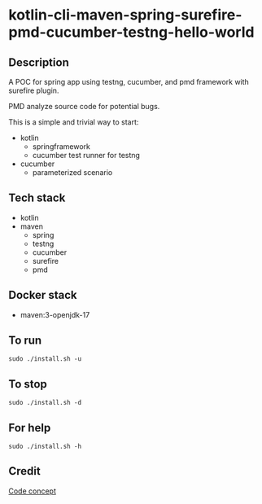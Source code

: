 # kotlin-cli-maven-spring-surefire-pmd-cucumber-testng-hello-world

## Description
A POC for spring app using testng, cucumber,
and pmd framework with surefire plugin.

PMD analyze source code for potential bugs.

This is a simple and trivial way to start:
  - kotlin
    - springframework
    - cucumber test runner for testng
  - cucumber
    - parameterized scenario

## Tech stack
- kotlin
- maven
  - spring
  - testng
  - cucumber
  - surefire
  - pmd

## Docker stack
- maven:3-openjdk-17

## To run
`sudo ./install.sh -u`

## To stop
`sudo ./install.sh -d`

## For help
`sudo ./install.sh -h`

## Credit
[Code concept](https://github.com/eugenp/tutorials/tree/master/testing-modules/testng)
